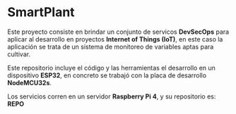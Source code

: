 # SmartPlant
Este proyecto consiste en brindar un conjunto de servicos **DevSecOps** para aplicar al desarrollo en proyectos **Internet of Things (IoT)**, en este caso la aplicación se trata de un sistema de monitoreo de variables aptas para cultivar.

Este repositorio incluye el código y las herramientas el desarrollo en un dispositivo **ESP32**, en concreto se trabajó con la placa de desarrollo **NodeMCU32s**.

Los servicios corren en un servidor **Raspberry Pi 4**, y su repositorio es: **REPO**

